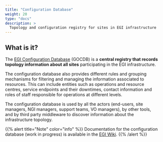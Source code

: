```yaml
---
title: "Configuration Database"
weight: 20
type: "docs"
description: >
  Topology and configuration registry for sites in EGI infrastructure
---
```


## What is it?

The [EGI Configuration Database](https://goc.egi.eu) (GOCDB) is a **central
registry that records topology information about all sites** participating in
the EGI infrastructure.

The configuration database also provides different rules and grouping mechanisms
for filtering and managing the information associated to resources. This can
include entities such as operations and resource centres, service endpoints and
their downtimes, contact information and roles of staff responsible for
operations at different levels.

The configuration database is used by all the actors (end-users, site managers,
NGI managers, support teams, VO managers), by other tools, and by third party
middleware to discover information about the infrastructure topology.

{{% alert title="Note" color="info" %}} Documentation for the configuration
database (work in progress) is available in the
[EGI Wiki](https://wiki.egi.eu/wiki/GOCDB). {{% /alert %}}
